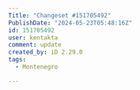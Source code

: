 ```yaml
---
Title: "Changeset #151705492"
PublishDate: "2024-05-23T05:48:16Z"
id: 151705492
user: kentakta
comment: update
created_by: iD 2.29.0
tags:
  - Montenegro

---
```

